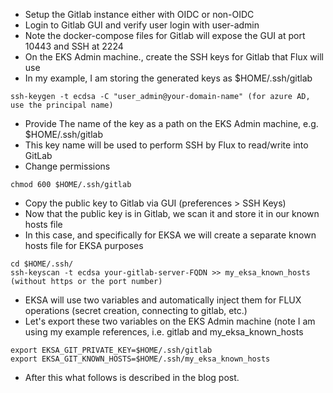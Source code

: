 * Setup the Gitlab instance either with OIDC or non-OIDC
* Login to Gitlab GUI and verify user login with user-admin
* Note the docker-compose files for Gitlab will expose the GUI at port 10443 and SSH at 2224
* On the EKS Admin machine., create the SSH keys for Gitlab that Flux will use
* In my example, I am storing the generated keys as $HOME/.ssh/gitlab
```
ssh-keygen -t ecdsa -C "user_admin@your-domain-name" (for azure AD, use the principal name)
```
* Provide The name of the key as a path on the EKS Admin machine, e.g. $HOME/.ssh/gitlab
* This key name will be used to perform SSH by Flux to read/write into GitLab
* Change permissions
```
chmod 600 $HOME/.ssh/gitlab
```
* Copy the public key to Gitlab via GUI (preferences > SSH Keys)
* Now that the public key is in Gitlab, we scan it and store it in our known hosts file
* In this case, and specifically for EKSA we will create a separate known hosts file for EKSA purposes
```
cd $HOME/.ssh/
ssh-keyscan -t ecdsa your-gitlab-server-FQDN >> my_eksa_known_hosts (without https or the port number)
```
* EKSA will use two variables and automatically inject them for FLUX operations (secret creation, connecting to gitlab, etc.)
* Let's export these two variables on the EKS Admin machine (note I am using my example references, i.e. gitlab and my_eksa_known_hosts
```
export EKSA_GIT_PRIVATE_KEY=$HOME/.ssh/gitlab
export EKSA_GIT_KNOWN_HOSTS=$HOME/.ssh/my_eksa_known_hosts
```
* After this what follows is described in the blog post.
